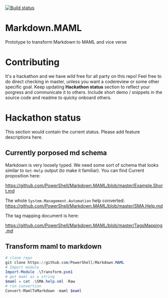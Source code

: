 [![Build status](https://ci.appveyor.com/api/projects/status/u65tnar0cfkmqywl/branch/master?svg=true)](https://ci.appveyor.com/project/PowerShell/markdown-maml/branch/master)

# Markdown.MAML
Prototype to transform Markdown to MAML and vice verse

# Contributing

It's a hackathon and we have wild free for all party on this repo!
Feel free to do direct checking in master, unless you want a codereview or some other specific goal.
Keep updating **Hackathon status** section to reflect your porgress and communicate it to others.
Include short demo / snippets in the source code and readme to quicky onboard others.

# Hackathon status

This section would contain the current status. Please add feature descriptions here.

## Currently porposed md schema
Markdown is very loosely typed. 
We need some sort of schema that looks similar to `Get-Help` output (to make it familiar).
You can find Current proposition here:

https://github.com/PowerShell/Markdown.MAML/blob/master/Example.Short.md

The whole `System.Management.Automation` help converted:
https://github.com/PowerShell/Markdown.MAML/blob/master/SMA.Help.md

The tag mapping document is here:

https://github.com/PowerShell/Markdown.MAML/blob/master/TagsMapping.md

## Transform maml to markdown

```powershell
# clone repo
git clone https://github.com/PowerShell/Markdown.MAML
# Import module
Import-Module .\Transform.psm1
# get maml as a string
$maml = cat .\SMA.help.xml -Raw
# run convertion
Convert-MamlToMarkdown -maml $maml
```
